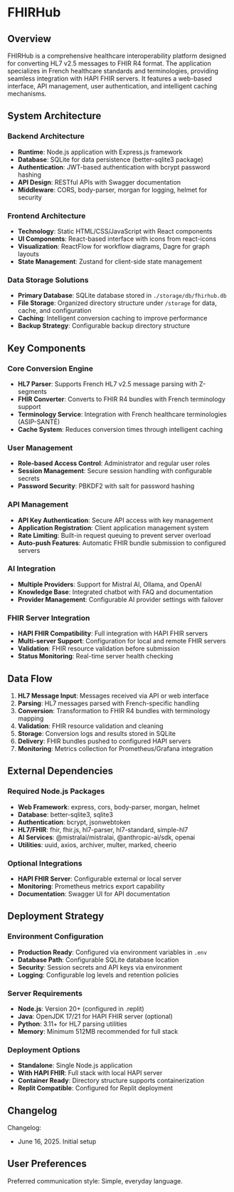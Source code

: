 # FHIRHub

## Overview

FHIRHub is a comprehensive healthcare interoperability platform designed for converting HL7 v2.5 messages to FHIR R4 format. The application specializes in French healthcare standards and terminologies, providing seamless integration with HAPI FHIR servers. It features a web-based interface, API management, user authentication, and intelligent caching mechanisms.

## System Architecture

### Backend Architecture
- **Runtime**: Node.js application with Express.js framework
- **Database**: SQLite for data persistence (better-sqlite3 package)
- **Authentication**: JWT-based authentication with bcrypt password hashing
- **API Design**: RESTful APIs with Swagger documentation
- **Middleware**: CORS, body-parser, morgan for logging, helmet for security

### Frontend Architecture
- **Technology**: Static HTML/CSS/JavaScript with React components
- **UI Components**: React-based interface with icons from react-icons
- **Visualization**: ReactFlow for workflow diagrams, Dagre for graph layouts
- **State Management**: Zustand for client-side state management

### Data Storage Solutions
- **Primary Database**: SQLite database stored in `./storage/db/fhirhub.db`
- **File Storage**: Organized directory structure under `/storage` for data, cache, and configuration
- **Caching**: Intelligent conversion caching to improve performance
- **Backup Strategy**: Configurable backup directory structure

## Key Components

### Core Conversion Engine
- **HL7 Parser**: Supports French HL7 v2.5 message parsing with Z-segments
- **FHIR Converter**: Converts to FHIR R4 bundles with French terminology support
- **Terminology Service**: Integration with French healthcare terminologies (ASIP-SANTÉ)
- **Cache System**: Reduces conversion times through intelligent caching

### User Management
- **Role-based Access Control**: Administrator and regular user roles
- **Session Management**: Secure session handling with configurable secrets
- **Password Security**: PBKDF2 with salt for password hashing

### API Management
- **API Key Authentication**: Secure API access with key management
- **Application Registration**: Client application management system
- **Rate Limiting**: Built-in request queuing to prevent server overload
- **Auto-push Features**: Automatic FHIR bundle submission to configured servers

### AI Integration
- **Multiple Providers**: Support for Mistral AI, Ollama, and OpenAI
- **Knowledge Base**: Integrated chatbot with FAQ and documentation
- **Provider Management**: Configurable AI provider settings with failover

### FHIR Server Integration
- **HAPI FHIR Compatibility**: Full integration with HAPI FHIR servers
- **Multi-server Support**: Configuration for local and remote FHIR servers
- **Validation**: FHIR resource validation before submission
- **Status Monitoring**: Real-time server health checking

## Data Flow

1. **HL7 Message Input**: Messages received via API or web interface
2. **Parsing**: HL7 messages parsed with French-specific handling
3. **Conversion**: Transformation to FHIR R4 bundles with terminology mapping
4. **Validation**: FHIR resource validation and cleaning
5. **Storage**: Conversion logs and results stored in SQLite
6. **Delivery**: FHIR bundles pushed to configured HAPI servers
7. **Monitoring**: Metrics collection for Prometheus/Grafana integration

## External Dependencies

### Required Node.js Packages
- **Web Framework**: express, cors, body-parser, morgan, helmet
- **Database**: better-sqlite3, sqlite3
- **Authentication**: bcrypt, jsonwebtoken
- **HL7/FHIR**: fhir, fhir.js, hl7-parser, hl7-standard, simple-hl7
- **AI Services**: @mistralai/mistralai, @anthropic-ai/sdk, openai
- **Utilities**: uuid, axios, archiver, multer, marked, cheerio

### Optional Integrations
- **HAPI FHIR Server**: Configurable external or local server
- **Monitoring**: Prometheus metrics export capability
- **Documentation**: Swagger UI for API documentation

## Deployment Strategy

### Environment Configuration
- **Production Ready**: Configured via environment variables in `.env`
- **Database Path**: Configurable SQLite database location
- **Security**: Session secrets and API keys via environment
- **Logging**: Configurable log levels and retention policies

### Server Requirements
- **Node.js**: Version 20+ (configured in .replit)
- **Java**: OpenJDK 17/21 for HAPI FHIR server (optional)
- **Python**: 3.11+ for HL7 parsing utilities
- **Memory**: Minimum 512MB recommended for full stack

### Deployment Options
- **Standalone**: Single Node.js application
- **With HAPI FHIR**: Full stack with local HAPI server
- **Container Ready**: Directory structure supports containerization
- **Replit Compatible**: Configured for Replit deployment

## Changelog

Changelog:
- June 16, 2025. Initial setup

## User Preferences

Preferred communication style: Simple, everyday language.